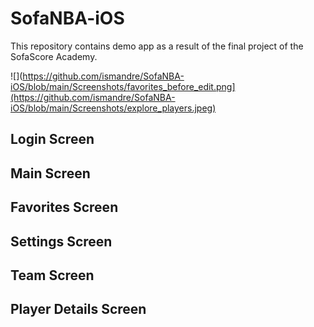 # SofaNBA-iOS

This repository contains demo app as a result of the final project of the SofaScore Academy. 

![](https://github.com/ismandre/SofaNBA-iOS/blob/main/Screenshots/favorites_before_edit.png](https://github.com/ismandre/SofaNBA-iOS/blob/main/Screenshots/explore_players.jpeg)

## Login Screen

## Main Screen

## Favorites Screen

## Settings Screen

## Team Screen

## Player Details Screen
